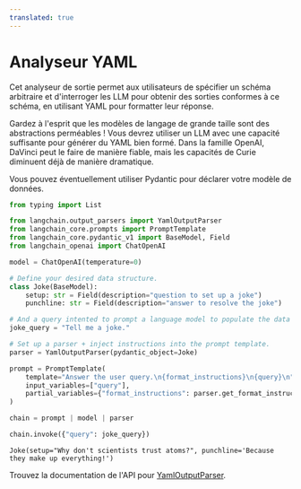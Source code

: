 ```yaml
---
translated: true
---
```


# Analyseur YAML

Cet analyseur de sortie permet aux utilisateurs de spécifier un schéma arbitraire et d'interroger les LLM pour obtenir des sorties conformes à ce schéma, en utilisant YAML pour formatter leur réponse.

Gardez à l'esprit que les modèles de langage de grande taille sont des abstractions perméables ! Vous devrez utiliser un LLM avec une capacité suffisante pour générer du YAML bien formé. Dans la famille OpenAI, DaVinci peut le faire de manière fiable, mais les capacités de Curie diminuent déjà de manière dramatique.

Vous pouvez éventuellement utiliser Pydantic pour déclarer votre modèle de données.

```python
from typing import List

from langchain.output_parsers import YamlOutputParser
from langchain_core.prompts import PromptTemplate
from langchain_core.pydantic_v1 import BaseModel, Field
from langchain_openai import ChatOpenAI
```

```python
model = ChatOpenAI(temperature=0)
```

```python
# Define your desired data structure.
class Joke(BaseModel):
    setup: str = Field(description="question to set up a joke")
    punchline: str = Field(description="answer to resolve the joke")
```

```python
# And a query intented to prompt a language model to populate the data structure.
joke_query = "Tell me a joke."

# Set up a parser + inject instructions into the prompt template.
parser = YamlOutputParser(pydantic_object=Joke)

prompt = PromptTemplate(
    template="Answer the user query.\n{format_instructions}\n{query}\n",
    input_variables=["query"],
    partial_variables={"format_instructions": parser.get_format_instructions()},
)

chain = prompt | model | parser

chain.invoke({"query": joke_query})
```

```output
Joke(setup="Why don't scientists trust atoms?", punchline='Because they make up everything!')
```

Trouvez la documentation de l'API pour [YamlOutputParser](https://api.python.langchain.com/en/latest/output_parsers/langchain.output_parsers.yaml.YamlOutputParser.html#langchain.output_parsers.yaml.YamlOutputParser).
